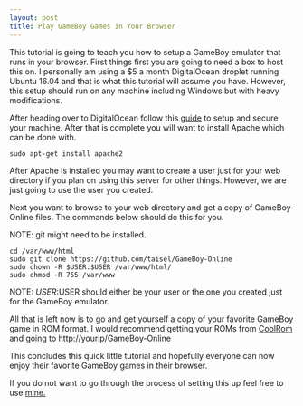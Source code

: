 ```yaml
---
layout: post
title: Play GameBoy Games in Your Browser
---
```

This tutorial is going to teach you how to setup a GameBoy emulator that runs in your
browser. First things first you are going to need a box to host this on. I personally
am using a $5 a month DigitalOcean droplet running Ubuntu 16.04 and that is what this
tutorial will assume you have. However, this setup should run on any machine including
Windows but with heavy modifications.

After heading over to DigitalOcean follow this [guide](https://www.digitalocean.com/community/tutorials/initial-server-setup-with-ubuntu-16-04)
 to setup and secure your machine. After that is complete you will want to install
Apache which can be done with.
```
sudo apt-get install apache2
```

After Apache is installed you may want to create a user just for your web directory if
you plan on using this server for other things. However, we are just going to use
the user you created.

Next you want to browse to your web directory and get a copy of
GameBoy-Online files. The commands below should do this for you.

NOTE: git might need to be installed.

```
cd /var/www/html
sudo git clone https://github.com/taisel/GameBoy-Online
sudo chown -R $USER:$USER /var/www/html/
sudo chmod -R 755 /var/www

```
NOTE: $USER:$USER should either be your user or the one you created just for the
GameBoy emulator.

All that is left now is to go and get yourself a copy of your favorite GameBoy game in
ROM format. I would recommend getting your ROMs from [CoolRom](http://www.coolrom.com)
and going to http://yourip/GameBoy-Online

This concludes this quick little tutorial and hopefully everyone can now enjoy their
favorite GameBoy games in their browser.

If you do not want to go through the process of setting this up feel
free to use [mine.](http://104.131.54.214/GameBoy-Online/)
